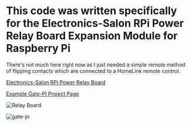 # This code was written specifically for the Electronics-Salon RPi Power Relay Board Expansion Module for Raspberry Pi

There's not much here right now as I just needed a simple remote method of flipping contacts which are connected to a HomeLink remote control.

[Electronics-Salon RPi Power Relay Board](https://www.amazon.com/dp/B07CZL2SKN)

[Example Gate-PI Project Page](https://timstools.com/gate.html)

![Relay Board](https://timstools.com/relay-board.png)

![gate-pi](https://timstools.com/gate-pi.jpg)